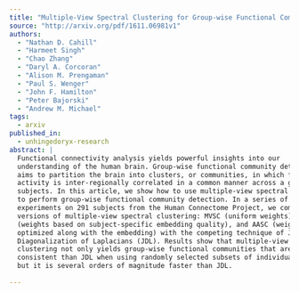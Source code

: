 ```yaml
---
title: "Multiple-View Spectral Clustering for Group-wise Functional Community   Detection"
source: "http://arxiv.org/pdf/1611.06981v1"
authors:
  - "Nathan D. Cahill"
  - "Harmeet Singh"
  - "Chao Zhang"
  - "Daryl A. Corcoran"
  - "Alison M. Prengaman"
  - "Paul S. Wenger"
  - "John F. Hamilton"
  - "Peter Bajorski"
  - "Andrew M. Michael"
tags:
  - arxiv
published_in:
  - unhingedoryx-research
abstract: |
  Functional connectivity analysis yields powerful insights into our
  understanding of the human brain. Group-wise functional community detection
  aims to partition the brain into clusters, or communities, in which functional
  activity is inter-regionally correlated in a common manner across a group of
  subjects. In this article, we show how to use multiple-view spectral clustering
  to perform group-wise functional community detection. In a series of
  experiments on 291 subjects from the Human Connectome Project, we compare three
  versions of multiple-view spectral clustering: MVSC (uniform weights), MVSCW
  (weights based on subject-specific embedding quality), and AASC (weights
  optimized along with the embedding) with the competing technique of Joint
  Diagonalization of Laplacians (JDL). Results show that multiple-view spectral
  clustering not only yields group-wise functional communities that are more
  consistent than JDL when using randomly selected subsets of individual brains,
  but it is several orders of magnitude faster than JDL.
  
---
```

